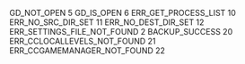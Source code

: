 GD_NOT_OPEN                     5
GD_IS_OPEN                      6
ERR_GET_PROCESS_LIST            10
ERR_NO_SRC_DIR_SET              11
ERR_NO_DEST_DIR_SET             12
ERR_SETTINGS_FILE_NOT_FOUND     2
BACKUP_SUCCESS                  20
ERR_CCLOCALLEVELS_NOT_FOUND     21
ERR_CCGAMEMANAGER_NOT_FOUND     22